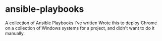 # ansible-playbooks
A collection of Ansible Playbooks I've written
Wrote this to deploy Chrome on a collection of Windows systems for a project, and didn't want to do it manually.
